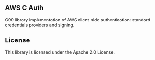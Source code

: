 ## AWS C Auth

C99 library implementation of AWS client-side authentication: standard credentials providers and signing.

## License

This library is licensed under the Apache 2.0 License. 
